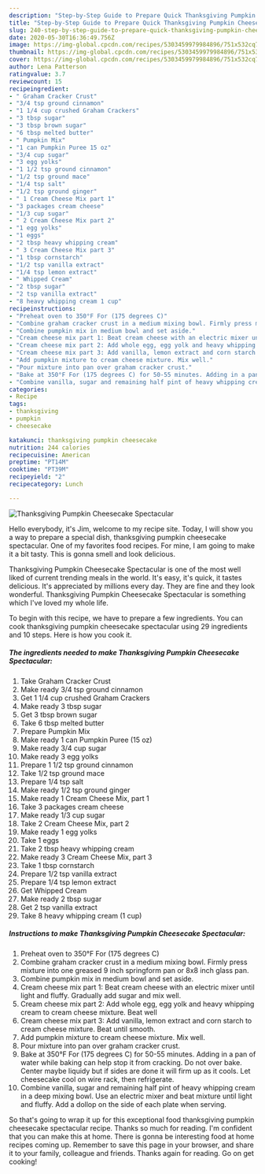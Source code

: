 ```yaml
---
description: "Step-by-Step Guide to Prepare Quick Thanksgiving Pumpkin Cheesecake Spectacular"
title: "Step-by-Step Guide to Prepare Quick Thanksgiving Pumpkin Cheesecake Spectacular"
slug: 240-step-by-step-guide-to-prepare-quick-thanksgiving-pumpkin-cheesecake-spectacular
date: 2020-05-30T16:36:49.756Z
image: https://img-global.cpcdn.com/recipes/5303459979984896/751x532cq70/thanksgiving-pumpkin-cheesecake-spectacular-recipe-main-photo.jpg
thumbnail: https://img-global.cpcdn.com/recipes/5303459979984896/751x532cq70/thanksgiving-pumpkin-cheesecake-spectacular-recipe-main-photo.jpg
cover: https://img-global.cpcdn.com/recipes/5303459979984896/751x532cq70/thanksgiving-pumpkin-cheesecake-spectacular-recipe-main-photo.jpg
author: Lena Patterson
ratingvalue: 3.7
reviewcount: 15
recipeingredient:
- " Graham Cracker Crust"
- "3/4 tsp ground cinnamon"
- "1 1/4 cup crushed Graham Crackers"
- "3 tbsp sugar"
- "3 tbsp brown sugar"
- "6 tbsp melted butter"
- " Pumpkin Mix"
- "1 can Pumpkin Puree 15 oz"
- "3/4 cup sugar"
- "3 egg yolks"
- "1 1/2 tsp ground cinnamon"
- "1/2 tsp ground mace"
- "1/4 tsp salt"
- "1/2 tsp ground ginger"
- " 1 Cream Cheese Mix part 1"
- "3 packages cream cheese"
- "1/3 cup sugar"
- " 2 Cream Cheese Mix part 2"
- "1 egg yolks"
- "1 eggs"
- "2 tbsp heavy whipping cream"
- " 3 Cream Cheese Mix part 3"
- "1 tbsp cornstarch"
- "1/2 tsp vanilla extract"
- "1/4 tsp lemon extract"
- " Whipped Cream"
- "2 tbsp sugar"
- "2 tsp vanilla extract"
- "8 heavy whipping cream 1 cup"
recipeinstructions:
- "Preheat oven to 350°F For (175 degrees C)"
- "Combine graham cracker crust in a medium mixing bowl. Firmly press mixture into one greased 9 inch springform pan or 8x8 inch glass pan."
- "Combine pumpkin mix in medium bowl and set aside."
- "Cream cheese mix part 1: Beat cream cheese with an electric mixer until light and fluffy. Gradually add sugar and mix well."
- "Cream cheese mix part 2: Add whole egg, egg yolk and heavy whipping cream to cream cheese mixture. Beat well"
- "Cream cheese mix part 3: Add vanilla, lemon extract and corn starch to cream cheese mixture. Beat until smooth."
- "Add pumpkin mixture to cream cheese mixture. Mix well."
- "Pour mixture into pan over graham cracker crust."
- "Bake at 350°F For (175 degrees C) for 50-55 minutes. Adding in a pan of water while baking can help stop it from cracking. Do not over bake. Center maybe liquidy but if sides are done it will firm up as it cools. Let cheesecake cool on wire rack, then refrigerate."
- "Combine vanilla, sugar and remaining half pint of heavy whipping cream in a deep mixing bowl. Use an electric mixer and beat mixture until light and fluffy. Add a dollop on the side of each plate when serving."
categories:
- Recipe
tags:
- thanksgiving
- pumpkin
- cheesecake

katakunci: thanksgiving pumpkin cheesecake 
nutrition: 244 calories
recipecuisine: American
preptime: "PT14M"
cooktime: "PT39M"
recipeyield: "2"
recipecategory: Lunch

---
```



![Thanksgiving Pumpkin Cheesecake Spectacular](https://img-global.cpcdn.com/recipes/5303459979984896/751x532cq70/thanksgiving-pumpkin-cheesecake-spectacular-recipe-main-photo.jpg)

Hello everybody, it's Jim, welcome to my recipe site. Today, I will show you a way to prepare a special dish, thanksgiving pumpkin cheesecake spectacular. One of my favorites food recipes. For mine, I am going to make it a bit tasty. This is gonna smell and look delicious.

Thanksgiving Pumpkin Cheesecake Spectacular is one of the most well liked of current trending meals in the world. It's easy, it's quick, it tastes delicious. It's appreciated by millions every day. They are fine and they look wonderful. Thanksgiving Pumpkin Cheesecake Spectacular is something which I've loved my whole life.




To begin with this recipe, we have to prepare a few ingredients. You can cook thanksgiving pumpkin cheesecake spectacular using 29 ingredients and 10 steps. Here is how you cook it.

<!--inarticleads1-->

##### The ingredients needed to make Thanksgiving Pumpkin Cheesecake Spectacular:

1. Take  Graham Cracker Crust
1. Make ready 3/4 tsp ground cinnamon
1. Get 1 1/4 cup crushed Graham Crackers
1. Make ready 3 tbsp sugar
1. Get 3 tbsp brown sugar
1. Take 6 tbsp melted butter
1. Prepare  Pumpkin Mix
1. Make ready 1 can Pumpkin Puree (15 oz)
1. Make ready 3/4 cup sugar
1. Make ready 3 egg yolks
1. Prepare 1 1/2 tsp ground cinnamon
1. Take 1/2 tsp ground mace
1. Prepare 1/4 tsp salt
1. Make ready 1/2 tsp ground ginger
1. Make ready  1 Cream Cheese Mix, part 1
1. Take 3 packages cream cheese
1. Make ready 1/3 cup sugar
1. Take  2 Cream Cheese Mix, part 2
1. Make ready 1 egg yolks
1. Take 1 eggs
1. Take 2 tbsp heavy whipping cream
1. Make ready  3 Cream Cheese Mix, part 3
1. Take 1 tbsp cornstarch
1. Prepare 1/2 tsp vanilla extract
1. Prepare 1/4 tsp lemon extract
1. Get  Whipped Cream
1. Make ready 2 tbsp sugar
1. Get 2 tsp vanilla extract
1. Take 8 heavy whipping cream (1 cup)




<!--inarticleads2-->

##### Instructions to make Thanksgiving Pumpkin Cheesecake Spectacular:

1. Preheat oven to 350°F For (175 degrees C)
1. Combine graham cracker crust in a medium mixing bowl. Firmly press mixture into one greased 9 inch springform pan or 8x8 inch glass pan.
1. Combine pumpkin mix in medium bowl and set aside.
1. Cream cheese mix part 1: Beat cream cheese with an electric mixer until light and fluffy. Gradually add sugar and mix well.
1. Cream cheese mix part 2: Add whole egg, egg yolk and heavy whipping cream to cream cheese mixture. Beat well
1. Cream cheese mix part 3: Add vanilla, lemon extract and corn starch to cream cheese mixture. Beat until smooth.
1. Add pumpkin mixture to cream cheese mixture. Mix well.
1. Pour mixture into pan over graham cracker crust.
1. Bake at 350°F For (175 degrees C) for 50-55 minutes. Adding in a pan of water while baking can help stop it from cracking. Do not over bake. Center maybe liquidy but if sides are done it will firm up as it cools. Let cheesecake cool on wire rack, then refrigerate.
1. Combine vanilla, sugar and remaining half pint of heavy whipping cream in a deep mixing bowl. Use an electric mixer and beat mixture until light and fluffy. Add a dollop on the side of each plate when serving.




So that's going to wrap it up for this exceptional food thanksgiving pumpkin cheesecake spectacular recipe. Thanks so much for reading. I'm confident that you can make this at home. There is gonna be interesting food at home recipes coming up. Remember to save this page in your browser, and share it to your family, colleague and friends. Thanks again for reading. Go on get cooking!
